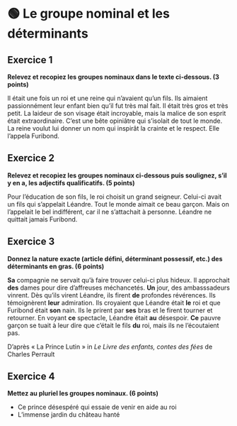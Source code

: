 # 🟢 Le groupe nominal et les déterminants

## Exercice 1

**Relevez et recopiez les groupes nominaux dans le texte ci-dessous. (3 points)**

Il était une fois un roi et une reine qui n’avaient qu’un fils. Ils aimaient passionnément leur enfant bien qu’il fut très mal fait. Il était très gros et très petit. La laideur de son visage était incroyable, mais la malice de son esprit était extraordinaire. C’est une bête opiniâtre qui s’isolait de tout le monde. La reine voulut lui donner un nom qui inspirât la crainte et le respect. Elle l’appela Furibond.

## Exercice 2

**Relevez et recopiez les groupes nominaux ci-dessous puis soulignez, s’il y en a, les adjectifs qualificatifs. (5 points)**

Pour l’éducation de son fils, le roi choisit un grand seigneur. Celui-ci avait un fils qui s’appelait Léandre. Tout le monde aimait ce beau garçon. Mais on l’appelait le bel indifférent, car il ne s’attachait à personne. Léandre ne quittait jamais Furibond.

## Exercice 3

**Donnez la nature exacte (article défini, déterminant possessif, etc.) des déterminants en gras. (6 points)**

**Sa** compagnie ne servait qu’à faire trouver celui-ci plus hideux. Il approchait **des** dames pour dire d’affreuses méchancetés. **Un** jour, des ambasssadeurs vinrent. Dès qu’ils virent Léandre, ils firent **de** profondes révérences. Ils témoignèrent **leur** admiration. Ils croyaient que Léandre était **le** roi et que Furibond était **son** nain. Ils le prirent par **ses** bras et le firent tourner et retourner. En voyant **ce** spectacle, Léandre était **au** désespoir. **Ce** pauvre garçon se tuait à leur dire que c’était le fils **du** roi, mais ils ne l’écoutaient pas.

D’après « La Prince Lutin » in *Le Livre des enfants, contes des fées* de Charles Perrault

## Exercice 4

**Mettez au pluriel les groupes nominaux. (6 points)**

- Ce prince désespéré qui essaie de venir en aide au roi
- L’immense jardin du château hanté